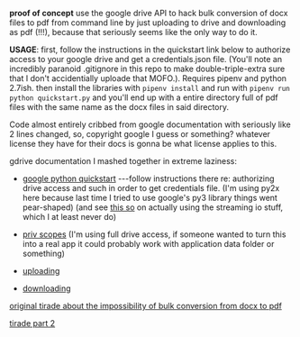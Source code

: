 **proof of concept**  use the google drive API to hack bulk conversion of docx files to pdf from command line by just uploading to drive and downloading as pdf (!!!), because that seriously seems like the only way to do it.  

**USAGE**: first, follow the instructions in the quickstart link below to authorize access to your google drive and get a credentials.json file.  (You'll note an incredibly paranoid .gitignore in this repo to make double-triple-extra sure that I don't accidentially uploade that MOFO.).  Requires pipenv and python 2.7ish.  then install the libraries with `pipenv install` and run with `pipenv run python quickstart.py` and you'll end up with a entire directory full of pdf files with the same name as the docx files in said directory.

Code almost entirely cribbed from google documentation with seriously like 2 lines changed, so, copyright google I guess or something?  whatever license they have for their docs is gonna be what license applies to this.

gdrive documentation I mashed together in extreme laziness:

- [google python quickstart](https://developers.google.com/drive/api/v3/quickstart/python) ---follow instructions there re: authorizing drive access and such in order to get credentials file.  (I'm using py2x here because last time I tried to use google's py3 library things went pear-shaped) (and see [this so](https://stackoverflow.com/questions/36173356/google-drive-api-download-files-python-no-files-downloaded) on actually using the streaming io stuff, which I at least never do)

- [priv scopes](https://developers.google.com/drive/api/v3/about-auth) (I'm using full drive access, if someone wanted to turn this into a real app it could probably work with application data folder or something)

- [uploading](https://developers.google.com/drive/api/v3/manage-uploads) 

- [downloading](https://developers.google.com/drive/api/v3/manage-downloads)

[original tirade about the impossibility of bulk conversion from docx to pdf](https://twitter.com/PaulGowder/status/1115724305311178752)

[tirade part 2](https://twitter.com/PaulGowder/status/1115811431247642624)
